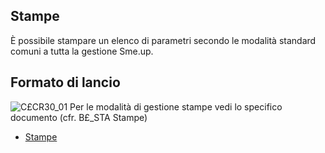 ## Stampe
È possibile stampare un elenco di parametri secondo le modalità standard comuni a tutta la gestione Sme.up.
## Formato di lancio
![C£CR30_01](https://doc.smeup.com/immagini/MBDOC_OGG-P_C£CR30S/CXCR30_01.png)
Per le modalità di gestione stampe vedi lo specifico documento (cfr. B£_STA Stampe)
- [Stampe](Sorgenti/DOC_OPE/TA/B£AMO/B£_STA)
